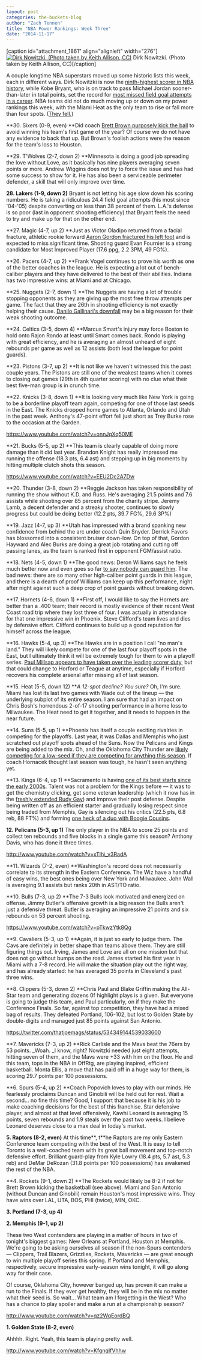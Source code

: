 ```yaml
---
layout: post
categories: the-buckets-blog
author: "Zach Tennen"
title: "NBA Power Rankings: Week Three"
date: "2014-11-17"
---
```


\[caption id="attachment\_1861" align="alignleft" width="276"\][![Dirk Nowitzki. (Photo taken by Keith Allison, CC)](/img/Dirk-276x300.jpg)](http://www.thehighscreen.com/wp-content/uploads/2014/11/Dirk-e1416262593359.jpg) Dirk Nowitzki. (Photo taken by Keith Allison, CC)\[/caption\]

A couple longtime NBA superstars moved up some historic lists this week, each in different ways. Dirk Nowitzki is now the [ninth-highest scorer in NBA history](http://www.nba.com/video/games/mavericks/2014/11/12/0021400106-sac-dal-dirk-passes-hakeem.nba/), while Kobe Bryant, who is on track to pass Michael Jordan sooner-than-later in total points, set the record for [most missed field goal attempts in a career](http://www.nytimes.com/2014/11/16/sports/basketball/to-the-end-kobe-bryant-is-a-shooting-guard-hot-or-cold.html?_r=0). NBA teams did not do much moving up or down on my power rankings this week, with the Miami Heat as the only team to rise or fall more than four spots. ([They fell.](http://www.thehighscreen.com/2014/11/nba-power-rankings-week-two/))

**30\. Sixers (0-9, even) **Did coach [Brett Brown purposely kick the ball](http://www.si.com/nba/2014/11/14/brett-brown-kicks-ball-philadelphia-sixers-houston-rockets) to avoid winning his team's first game of the year? Of course we do not have any evidence to back that up. But Brown's foolish actions were the reason for the team's loss to Houston.

**29\. T'Wolves (2-7, down 2) **Minnesota is doing a good job spreading the love without Love, as it basically has nine players averaging seven points or more. Andrew Wiggins does not try to force the issue and has had some success to show for it. He has also been a serviceable perimeter defender, a skill that will only improve over time.

**28\. Lakers (1-9, down 2)** Bryant is not letting his age slow down his scoring numbers. He is taking a ridiculous 24.4 field goal attempts (his most since '04-'05) despite converting on less than 38 percent of them. L.A.'s defense is so poor (last in opponent shooting efficiency) that Bryant feels the need to try and make up for that on the other end.

**27\. Magic (4-7, up 2) **Just as Victor Oladipo returned from a facial fracture, athletic rookie forward [Aaron Gordon fractured his left foot](http://www.rotoworld.com/player/nba/2313/aaron-gordon) and is expected to miss significant time. Shooting guard Evan Fournier is a strong candidate for Most Improved Player (17.6 ppg, 2.2 3PM, 49 FG%).

**26\. Pacers (4-7, up 2) **Frank Vogel continues to prove his worth as one of the better coaches in the league. He is expecting a lot out of bench-caliber players and they have delivered to the best of their abilities. Indiana has two impressive wins: at Miami and at Chicago.

**25\. Nuggets (2-7, down 1) **The Nuggets are having a lot of trouble stopping opponents as they are giving up the most free throw attempts per game. The fact that they are 26th in shooting efficiency is not exactly helping their cause. [Danilo Gallinari's downfall](http://www.basketball-reference.com/players/g/gallida01.html) may be a big reason for their weak shooting outcome.

**24\. Celtics (3-5, down 4) **Marcus Smart's injury may force Boston to hold onto Rajon Rondo at least until Smart comes back. Rondo is playing with great efficiency, and he is averaging an almost unheard of eight rebounds per game as well as 12 assists (both lead the league for point guards).

**23\. Pistons (3-7, up 2) **It is not like we haven't witnessed this the past couple years. The Pistons are still one of the weakest teams when it comes to closing out games (29th in 4th quarter scoring) with no clue what their best five-man group is in crunch time.

**22\. Knicks (3-8, down 1) **It is looking very much like New York is going to be a borderline playoff team again, competing for one of those last seeds in the East. The Knicks dropped home games to Atlanta, Orlando and Utah in the past week. Anthony's 47-point effort fell just short as Trey Burke rose to the occasion at the Garden.

https://www.youtube.com/watch?v=onnJqXq50ME

**21\. Bucks (5-5, up 2) **This team is clearly capable of doing more damage than it did last year. Brandon Knight has really impressed me running the offense (18.3 pts, 6.4 ast) and stepping up in big moments by hitting multiple clutch shots this season.

https://www.youtube.com/watch?v=EEU2Dc2A7Dw

**20\. Thunder (3-8, down 2) **Reggie Jackson has taken responsibility of running the show without K.D. and Russ. He's averaging 21.5 points and 7.6 assists while shooting over 85 percent from the charity stripe. Jeremy Lamb, a decent defender and a streaky shooter, continues to slowly progress but could be doing better (12.2 pts, 39.7 FG%, 29.6 3P%)

**19\. Jazz (4-7, up 3) **Utah has impressed with a brand spanking new confidence from behind the arc under coach Quin Snyder. Derrick Favors has blossomed into a consistent bruiser down-low. On top of that, Gordon Hayward and Alec Burks are doing a great job rotating and cutting off passing lanes, as the team is ranked first in opponent FGM/assist ratio.

**18\. Nets (4-5, down 1) **The good news: Deron Williams says he feels much better now and even goes so far [to say nobody can guard him](http://nypost.com/2014/11/08/this-is-the-deron-williams-the-nets-expected-to-see/). The bad news: there are so many other high-caliber point guards in this league, and there is a dearth of proof Williams can keep up this performance, night after night against such a deep crop of point guards without breaking down.

**17\. Hornets (4-6, down 1) **First off, I would like to say the Hornets are better than a .400 team; their record is mostly evidence of their recent West Coast road trip where they lost three of four. I was actually in attendance for that one impressive win in Phoenix. Steve Clifford's team lives and dies by defensive effort. Clifford continues to build up a good reputation for himself across the league.

**16\. Hawks (5-4, up 3) **The Hawks are in a position I call "no man's land." They will likely compete for one of the last four playoff spots in the East, but I ultimately think it will be extremely tough for them to win a playoff series. [Paul Millsap appears to have taken over the leading scorer duty](http://www.thehighscreen.com/2014/11/league-of-extraordinary-copycats-atlanta-utah-san-antonio/), but that could change to Horford or Teague at anytime, especially if Horford recovers his complete arsenal after missing all of last season.

**15\. Heat (5-5, down 12) **_A 12-spot decline? You sure?_ Oh, I'm sure. Miami has lost its last two games with Wade out of the lineup — the underlying subplot of its entire season. I am sure that had an impact on Chris Bosh's horrendous 2-of-17 shooting performance in a home loss to Milwaukee. The Heat need to get it together, and it needs to happen in the near future.

**14\. Suns (5-5, up 1) **Phoenix has itself a couple exciting rivalries in competing for the playoffs. Last year, it was Dallas and Memphis who just scratched out playoff spots ahead of the Suns. Now the Pelicans and Kings are being added to the mix. Oh, and the Oklahoma City Thunder are [likely competing for a low-seed if they are competing for anything this season](http://grantland.com/the-triangle/watching-the-thunder-in-the-middle-of-the-storm/). If coach Hornacek thought last season was tough, he hasn't seen anything yet.

**13\. Kings (6-4, up 1) **Sacramento is having [one of its best starts since the early 2000s](http://sacramento.cbslocal.com/2014/11/05/sacramento-kings-beat-denver-nuggets-131-109-off-to-best-start-since-2001-02/). Talent was not a problem for the Kings before — it was to get the chemistry clicking, get some veteran leadership (which it now has in the [freshly extended Rudy Gay](http://grantland.com/the-triangle/the-mutually-beneficial-pairing-of-rudy-gay-and-the-kings/)) and improve their post defense. Despite being written off as an efficient starter and gradually losing respect since being traded from Memphis, Gay is silencing out his critics (22.5 pts, 6.8 reb, 88 FT%) and forming [one heck of a duo with Boogie Cousins](http://www.thehighscreen.com/2014/11/demarcus-cousins-boogie-wonderland/).

**12\. Pelicans (5-3, up 1)** The only player in the NBA to score 25 points and collect ten rebounds and five blocks in a single game this season? Anthony Davis, who has done it three times.

http://www.youtube.com/watch?v=xTIh\_v3RadA

**11\. Wizards (7-2, even) **Washington's record does not necessarily correlate to its strength in the Eastern Conference. The Wiz have a handful of easy wins, the best ones being over New York and Milwaukee. John Wall is averaging 9.1 assists but ranks 20th in AST/TO ratio.

**10\. Bulls (7-3, up 2) **The 7-3 Bulls look motivated and energized on offense. Jimmy Butler's offensive growth is a big reason the Bulls aren't just a defensive threat. Butler is averaging an impressive 21 points and six rebounds on 53 percent shooting.

https://www.youtube.com/watch?v=pTkwzYtk8Qg

**9\. Cavaliers (5-3, up 1) **Again, it is just so early to judge them. The Cavs are definitely in better shape than teams above them. They are still figuring things out. Irving, James and Love are all on one mission but that does not go without bumps on the road. James started his first year in Miami with a 7-8 record. He will make the situation play out the right way, and has already started: he has averaged 35 points in Cleveland's past three wins.

**8\. Clippers (5-3, down 2) **Chris Paul and Blake Griffin making the All-Star team and generating dozens 0f highlight plays is a given. But everyone is going to judge this team, and Paul particularly, on if they make the Conference Finals. So far, against top competition, they have had a mixed bag of results. They defeated Portland, 106-102, but lost to Golden State by double-digits and managed just 85 points against San Antonio.

https://twitter.com/thatjoemags/status/534349144539033600

**7\. Mavericks (7-3, up 2) **Rick Carlisle and the Mavs beat the 76ers by 53 points. _Woah. _I know, right? Nowitzki needed just eight attempts, hitting seven of them, and the Mavs were +33 with him on the floor. He and this team, tops in the NBA in OffRtg, are playing inspired, efficient basketball. Monta Ellis, a move that has paid off in a huge way for them, is scoring 29.7 points per 100 possessions.

**6\. Spurs (5-4, up 2) **Coach Popovich loves to play with our minds. He fearlessly proclaims Duncan and Ginobili will be held out for rest. Wait a second... no fine this time? Good, I support that because it is his job to make coaching decisions for the best of this franchise. Star defensive player, and almost at that level offensively, Kawhi Leonard is averaging 15 points, seven rebounds and 1.9 steals over the past two weeks. I believe Leonard deserves close to a max deal in today's market.

**5\. Raptors (8-2, even)** At this time**, t**he Raptors are my only Eastern Conference team competing with the best of the West. It is easy to tell Toronto is a well-coached team with its great ball movement and top-notch defensive effort. Brilliant guard-play from Kyle Lowry (18.4 pts, 5.7 ast, 5.3 reb) and DeMar DeRozan (31.8 points per 100 possessions) has awakened the rest of the NBA.

**4\. Rockets (9-1, down 2) **The Rockets would likely be 8-2 if not for Brett Brown kicking the basketball (see above). Miami and San Antonio (without Duncan and Ginobili) remain Houston's most impressive wins. They have wins over LAL, UTA, BOS, PHI (twice), MIN, OKC.

**3\. Portland (7-3, up 4)**

**2\. Memphis (9-1, up 2)**

These two West contenders are playing in a matter of hours in two of tonight's biggest games: New Orleans at Portland, Houston at Memphis. We're going to be asking ourselves all season if the non-Spurs contenders — Clippers, Trail Blazers, Grizzlies, Rockets, Mavericks — are great enough to win multiple playoff series this spring. If Portland and Memphis, respectively, secure impressive early-season wins tonight, it will go along way for their case.

Of course, Oklahoma City, however banged up, has proven it can make a run to the Finals. If they ever get healthy, they will be in the mix no matter what their seed is. So wait... What team am I forgetting in the West? Who has a chance to play spoiler and make a run at a championship season?

http://www.youtube.com/watch?v=qz2WqEordBQ

**1\. Golden State (8-2, even)**

Ahhhh. Right. Yeah, this team is playing pretty well.

http://www.youtube.com/watch?v=KfgnqIfVhhw

